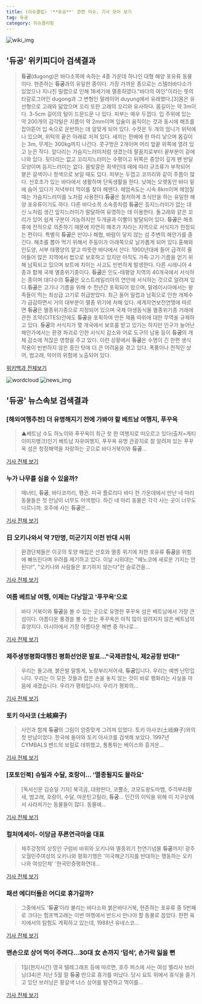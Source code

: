 ```yaml
---
title: (이슈클립) '**듀공**' 관련 이슈, 기사 모아 보기
tag: 듀공
category: 이슈클리핑
---
```

![wiki_img](https://user-images.githubusercontent.com/42597476/44503234-41136a80-a6d0-11e8-9071-6fc6418eafe4.png)
## **'**듀공**'** 위키피디아 검색결과
>**듀공**(dugong)은 바다소목에 속하는 4종 가운데 하나인 대형 해양 포유류 동물이다. 현존하는 **듀공**과의 유일한 종이다. 가장 가까운 종으로는 스텔러바다소가 있었으나 지나친 밀렵으로 인해 18세기에 멸종하였다."바다의 여인"이라는 뜻의 타갈로그어인 dugong과 그 변형인 말레이어 duyung에서 유래했다.[3]몸은 유선형으로 고래와 닮았으며 꼬리 또한 고래의 꼬리와 유사하다. 몸길이는 약 3m이다. 3-5cm 길이의 털이 드문드문 나 있다. 피부는 매우 두껍다. 입 주위에 있는 약 200개의 감각털은 지름이 약 2mm이며 입술이 움직이는 것과 동시에 해초를 잡아뜯어 입 속으로 운반하는 데 알맞게 되어 있다. 수컷은 두 개의 엄니가 위턱에 나 있으며, 위턱의 끝은 아래로 처져 있다. 새끼는 한배에 한 마리 낳으며 몸길이는 3m, 무게는 300kg까지 나간다. 콧구멍은 2개이며 머리 앞끝 위쪽에 열려 있고 눈은 작다. 앞다리는 가슴지느러미처럼 생겼는데 팔꿈치로부터 끝부분이 겉에 나와 있다. 뒷다리는 없고 꼬리지느러미는 수평이고 뒤쪽은 중앙이 깊게 팬 반달 모양이며 등지느러미는 없다. 몸빛깔은 회색인데 때에 따라 규조류가 부착되어 옅은 갈색이나 청색으로 보일 때도 있다. 피부는 두껍고 코끼리와 같이 주름이 많다. 산호초가 있는 바다에서 생활하며 단독생활을 한다. 낮에는 오랫동안 바다 밑에 숨어 있다가 저녁부터 먹이를 찾아 헤맨다. 헤엄속도는 시속 8km이며 헤엄칠 때는 가슴지느러미를 노처럼 사용한다.**듀공**은 철저하게 초식만을 하는 유일한 해양 포유류이기도 하다. 다른 바다소목 소속종처럼 **듀공**은 등지느러미가 없는 대신 노처럼 생긴 앞지느러미가 말달하여 유영하는 데 이용한다. 돌고래와 같은 꼬리가 있어 쉽게 구분이 가능하지만 두개골과 이빨이 발달되어 있다. **듀공**은 해초류에 전적으로 의존하기 때문에 자연히 해초가 자라는 지역으로 서식지가 한정되는 편이다. 특별히 **듀공**은 만이나 해협, 바람이 닿지 않는 섬 주변의 해안가를 즐긴다. 해초를 뽑아 먹기 위해서 주둥이가 아래쪽으로 날카롭게 되어 있다.홍해와 인도양, 서부 태평양의 얕고 따뜻한 바다에서 산다. 1900년대에 들어 급격히 줄어들어 많은 지역에서 법으로 보호하고 있지만 아직도 가죽·고기·기름을 얻기 위해 남획되고 있으며 보트에 치이는 사고도 빈번하게 발생한다. 다른 시레니아 4종과 함께 국제 멸종위기종이다. **듀공**은 인도-태평양 지역의 40개국에서 서식하는 종이며 대다수의 **듀공**은 오스트레일리아의 연안에 서식하는 것으로 알려져 있다.**듀공**은 고기나 기름을 위해 수 천년간 포획되어 왔으며, 말레이시아에서는 왕족들이 먹는 최상급 고기로 취급받았다. 최근 들어 밀렵과 남획으로 인한 개체수가 급감하면서 거의 대부분이 멸종 위기에 처해 있다. 세계자연보전연맹에 따르면 **듀공**은 멸종위기종으로 지정되어 있으며 국제 야생동식물 멸종위기종 거래에 관한 조약(CITES)안에도 **듀공**을 포획하여 만든 제품 따위에 대한 무역을 규제하고 있다. **듀공**의 서식지가 몇 개국에서 보호를 받고 있기는 하지만 인구가 늘어난 해안가에서는 환경 파괴로 인한 서식지 감소와 어로 도구의 남용 등이 **듀공**의 개체 감소에 적잖은 영향을 주고 있다. 이런 상황에서 **듀공**은 수명이 긴 한편 생식 작용이 빈번하지 않은 종인 탓에 더 큰 어려움을 겪고 있다. 폭풍이나 천적인 상어, 범고래, 악어의 위험에 노출되어 있다.

<a href="https://ko.wikipedia.org/wiki/듀공" target="_blank">위키백과 전체보기</a>

![wordcloud](https://s3.ap-northeast-2.amazonaws.com/lyrics101-wordcloud/2018-08-31-1535687916.png)
![news_img](https://user-images.githubusercontent.com/42597476/44507050-1206f400-a6e4-11e8-8d98-7ffbfebb353f.png)
## **'**듀공**'** 뉴스속보 검색결과
### [해외여행추천] 더 유명해지기 전에 가봐야 할 베트남 여행지, 푸꾸옥

>▲베트남 수도 하노이와 푸꾸옥이 최근 핫 한 여행지로 떠오르고 있다(출처=게티이미지뱅크)인기 베트남 자유여행지, 푸꾸옥 유명 관광지로 잘 알려져 있는 푸꾸옥 섬은 청정해역을 자랑하는 곳으로 바다거북이와 **듀공**...

<a href="http://medicalreport.kr/news/view/50154" target="_blank">기사 전체 보기</a>

### 누가 나무를 심을 수 있을까?

>매너티, **듀공**, 바다코끼리, 펭귄. 미국 플로리다 바다 한 가운데에서 만난 네 마리 동물들은 첫 만남이 너무도 어색했다.  하긴 네 마리 동물은 각각 사는 곳이 너무도 다르니까. 호주에 사는 **듀공**은...

<a href="http://www.mygoyang.com/news/articleView.html?idxno=47911" target="_blank">기사 전체 보기</a>

### 日 오키나와서 약 7만명, 미군기지 이전 반대 시위

>환경단체들은 이곳의 토양 매립은 산호와 멸종 위기에 처한 포유류 **듀공**을 위험에 빠뜨린다며 우려를 제기하고 있다. 이날 시위대는 "헤노코에 새로운 기지는 안된다!", "오키나와 사람들은 포기하지 않는다"란 슬로건을...

<a href="http://www.newspim.com/news/view/20180812000030" target="_blank">기사 전체 보기</a>

### 여름 베트남 여행, 이제는 다낭말고 '푸꾸옥'으로

>바다 거북이와 **듀공**을 볼 수 있는 곳으로 유명한 푸꾸옥 섬은 베트남에서 가장 큰 섬이다. 아름다운 풍경을 볼 수 있는 푸꾸옥은 아직 많이 알려지지 않은 베트남의 휴양지다. 아시아에서 가장 아름다운 해변 중 하나로...

<a href="http://research-paper.co.kr/news/view/49602" target="_blank">기사 전체 보기</a>

### 제주생명평화대행진 평화선언문 발표..."국제관함식, 제2공항 반대!"

>우리는 돌고래, 붉은발 말똥게, 노랑부리저어새, **듀공**입니다. 우리는 예멘 난민입니다. 우리는 이 모든 것들과 잡은 손을 놓지 않는 것이 바로 평화라는 사실을 마음에 새겼습니다. 우리가 평화입니다. 우리가 평화의...

<a href="http://www.headlinejeju.co.kr/?mod=news&act=articleView&idxno=341770" target="_blank">기사 전체 보기</a>

### 토키 아사코 (土岐麻子)

>사인과 함께 **듀공**의 그림이 앙증맞게 그려져 있었다. 토키 아사코(土岐麻子)와의 첫 만남이었다. 한국에 돌아와 토키 아사코를 검색해 보았다. 1997년 CYMBALS 밴드의 보컬로 데뷔했고, 통통튀는 베이스와 흥겨운...

<a href="http://www.nongaek.com/news/articleView.html?idxno=42858" target="_blank">기사 전체 보기</a>

### [포토인북] 슈빌과 수달, 호랑이… '멸종될지도 몰라요'

>[독서신문 김승일 기자]  북극곰, 대왕판다, 코뿔소, 코모도왕도마뱀, 주걱부리황새, 범고래, 호랑이, 수달, 마운틴고릴라, **듀공**… 인간의 이익을 위해 이 지구상에서 사라져가는 동물들이 많다.  동물에...

<a href="http://www.readersnews.com/news/articleView.html?idxno=80894" target="_blank">기사 전체 보기</a>

### 컬처에세이- 이당금 푸른연극마을 대표

>제주강정의 상징인 구럼비 바위와 오키나와 멸종위기 천연기념물 **듀공**까지! 광주오월민주여성의 오키나와 평화기행은 '미국해군기지를 반대하는 행동하는 오키나와 여성단체' '한국민중평화연대...

<a href="http://www.honam.co.kr/read.php3?aid=1531321200560119007" target="_blank">기사 전체 보기</a>

### 패션 에디터들은 어디로 휴가갈까?

>그중에서도 ‘**듀공**’이라 불리는 바다소와 붉은바다거북, 현존하는 포유류 중 5번째로 크다는 험프백고래는 이번 여행에서 반드시 만나야 할 동물로 꼽았다. 한편 육지에서의 탐험도 계획하고 있는데, 1988년 유네스코...

<a href="http://www.wkorea.com/?p=107211&_C_=5" target="_blank">기사 전체 보기</a>

### 맨손으로 상어 먹이 주려다…30대 女 손까지 ’덥석’, 손가락 잃을 뻔

>1일(현지시간) 영국 텔레그래프 등에 따르면, 호주 퍼스에 사는 여성 멜리사 브러닝(34)은 지난 5월 말 **듀공** 만으로 휴가를 떠났다. 당시 요트 위에서 휴식을 즐기고 있던 브러닝은 황갈색 너스 상어를 발견하고 먹이를...

<a href="http://news.donga.com/3/all/20180704/90902350/2" target="_blank">기사 전체 보기</a>


